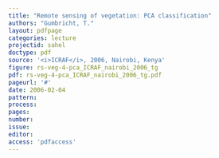 ```yaml
---
title: "Remote sensing of vegetation: PCA classification"
authors: "Gumbricht, T."
layout: pdfpage
categories: lecture
projectid: sahel
doctype: pdf
source: '<i>ICRAF</i>, 2006, Nairobi, Kenya'
figure: rs-veg-4-pca_ICRAF_nairobi_2006_tg
pdf: rs-veg-4-pca_ICRAF_nairobi_2006_tg.pdf
pageurl: '#'
date: 2006-02-04
pattern:
process:
pages:
number:
issue:
editor:
access: 'pdfaccess'
---
```

